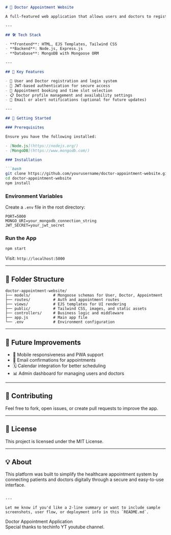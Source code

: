 
````markdown
# 🏥 Doctor Appointment Website

A full-featured web application that allows users and doctors to register, log in, manage their profiles, and schedule appointments. This platform streamlines the process of booking medical consultations with ease and efficiency.

---

## 🛠️ Tech Stack

- **Frontend**: HTML, EJS Templates, Tailwind CSS  
- **Backend**: Node.js, Express.js  
- **Database**: MongoDB with Mongoose ORM  

---

## 🎯 Key Features

- 👤 User and Doctor registration and login system  
- 🔐 JWT-based authentication for secure access  
- 📅 Appointment booking and time slot selection  
- 📋 Doctor profile management and availability settings  
- 📨 Email or alert notifications (optional for future updates)  

---

## 🚀 Getting Started

### Prerequisites

Ensure you have the following installed:

- [Node.js](https://nodejs.org/)  
- [MongoDB](https://www.mongodb.com/)  

### Installation

```bash
git clone https://github.com/yourusername/doctor-appointment-website.git
cd doctor-appointment-website
npm install
````

### Environment Variables

Create a `.env` file in the root directory:

```env
PORT=5000
MONGO_URI=your_mongodb_connection_string
JWT_SECRET=your_jwt_secret
```

### Run the App

```bash
npm start
```

Visit: `http://localhost:5000`

---

## 📁 Folder Structure

```
doctor-appointment-website/
├── models/          # Mongoose schemas for User, Doctor, Appointment
├── routes/          # Auth and appointment routes
├── views/           # EJS templates for UI rendering
├── public/          # Tailwind CSS, images, and static assets
├── controllers/     # Business logic and middleware
├── app.js           # Main app file
└── .env             # Environment configuration
```

---

## 🧪 Future Improvements

* 📱 Mobile responsiveness and PWA support
* 📧 Email confirmations for appointments
* 🗓️ Calendar integration for better scheduling
* 📊 Admin dashboard for managing users and doctors

---

## 🤝 Contributing

Feel free to fork, open issues, or create pull requests to improve the app.

---

## 📜 License

This project is licensed under the MIT License.

---

## 💡 About

This platform was built to simplify the healthcare appointment system by connecting patients and doctors digitally through a secure and easy-to-use interface.

```

---

Let me know if you'd like a 2-line summary or want to include sample screenshots, user flow, or deployment info in this `README.md`.
```




Doctor Appointment Application<br>
Special thanks to techinfo YT youtube channel.
